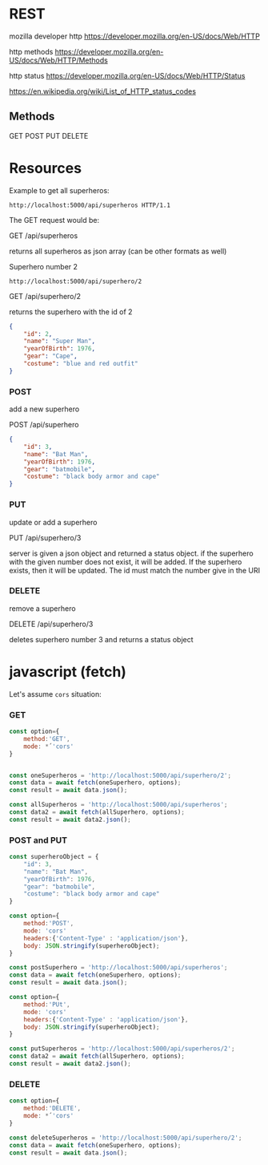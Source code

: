 # REST

mozilla developer http
https://developer.mozilla.org/en-US/docs/Web/HTTP

http methods
https://developer.mozilla.org/en-US/docs/Web/HTTP/Methods

http status
https://developer.mozilla.org/en-US/docs/Web/HTTP/Status

https://en.wikipedia.org/wiki/List_of_HTTP_status_codes


## Methods
GET
POST
PUT
DELETE

# Resources

Example to get all superheros:
```
http://localhost:5000/api/superheros HTTP/1.1
```
The GET request would be:

GET /api/superheros

returns all superheros as json array (can be other formats as well)

Superhero number 2 
```
http://localhost:5000/api/superhero/2
```

GET /api/superhero/2

returns the superhero with the id of 2

```json
{
    "id": 2,
    "name": "Super Man",
    "yearOfBirth": 1976,
    "gear": "Cape",
    "costume": "blue and red outfit"
}
```

### POST
add a new superhero

POST /api/superhero

```json
{
    "id": 3,
    "name": "Bat Man",
    "yearOfBirth": 1976,
    "gear": "batmobile",
    "costume": "black body armor and cape"
}
```

### PUT
update or add a superhero

PUT /api/superhero/3

server is given a json object and returned a status object.
if the superhero with the given number does not exist, it will
be added. If the superhero exists, then it will be updated.
The id must match the number give in the URI

### DELETE
remove a superhero

DELETE /api/superhero/3

deletes superhero number 3 and returns a status object

# javascript (fetch)

Let's assume `cors` situation:

###  GET
```js
const option={
    method:'GET',
    mode: *´'cors'
}


const oneSuperheros = 'http://localhost:5000/api/superhero/2';
const data = await fetch(oneSuperhero, options);
const result = await data.json(); 

const allSuperheros = 'http://localhost:5000/api/superheros';
const data2 = await fetch(allSuperhero, options);
const result = await data2.json(); 
```
### POST and PUT

```js
const superheroObject = {
    "id": 3,
    "name": "Bat Man",
    "yearOfBirth": 1976,
    "gear": "batmobile",
    "costume": "black body armor and cape"
}

const option={
    method:'POST',
    mode: 'cors'
    headers:{'Content-Type' : 'application/json'},
    body: JSON.stringify(superheroObject);
}

const postSuperhero = 'http://localhost:5000/api/superheros';
const data = await fetch(oneSuperhero, options);
const result = await data.json(); 

const option={
    method:'PUt',
    mode: 'cors'
    headers:{'Content-Type' : 'application/json'},
    body: JSON.stringify(superheroObject);
}

const putSuperheros = 'http://localhost:5000/api/superheros/2';
const data2 = await fetch(allSuperhero, options);
const result = await data2.json(); 

```

### DELETE
```js
const option={
    method:'DELETE',
    mode: *´'cors'
}

const deleteSuperheros = 'http://localhost:5000/api/superhero/2';
const data = await fetch(oneSuperhero, options);
const result = await data.json(); 
```